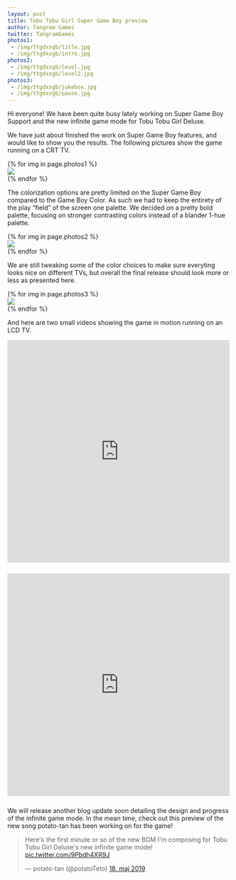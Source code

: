 ```yaml
---
layout: post
title: Tobu Tobu Girl Super Game Boy preview
author: Tangram Games
twitter: TangramGames
photos1:
 - /img/ttgdxsgb/title.jpg
 - /img/ttgdxsgb/intro.jpg
photos2:
 - /img/ttgdxsgb/level.jpg
 - /img/ttgdxsgb/level2.jpg
photos3:
 - /img/ttgdxsgb/jukebox.jpg
 - /img/ttgdxsgb/pause.jpg
---
```

Hi everyone! We have been quite busy lately working on Super Game Boy Support and the new infinite game mode for Tobu Tobu Girl Deluxe.

We have just about finished the work on Super Game Boy features, and would like to show you the results.
The following pictures show the game running on a CRT TV.

<div class="row">
{% for img in page.photos1 %}
<div class="col-xs-6">
<a href="{{ img }}">
<img src="{{ img }}" class="img-responsive thumbnail">
</a>
</div>
{% endfor %}
</div>

The colorization options are pretty limited on the Super Game Boy compared to the Game Boy Color. As such we had to keep the entirety of the play “field” of the screen one palette.
We decided on a pretty bold palette, focusing on stronger contrasting colors instead of a blander 1-hue palette. 

<div class="row">
{% for img in page.photos2 %}
<div class="col-xs-6">
<a href="{{ img }}">
<img src="{{ img }}" class="img-responsive thumbnail">
</a>
</div>
{% endfor %}
</div>

We are still tweaking some of the color choices to make sure everyting looks nice on different TVs, but overall the final release should look more or less as presented here.

<div class="row">
{% for img in page.photos3 %}
<div class="col-xs-6">
<a href="{{ img }}">
<img src="{{ img }}" class="img-responsive thumbnail">
</a>
</div>
{% endfor %}
</div>

And here are two small videos showing the game in motion running on an LCD TV.

<div class="embed-responsive embed-responsive-4by3" style="margin-bottom: 24px;">
<iframe width="500" height="500" src="https://www.youtube.com/embed/1tJAZ1sO1zQ" frameborder="0" allow="accelerometer; autoplay; encrypted-media; gyroscope; picture-in-picture" allowfullscreen>
</iframe>
</div>

<div class="embed-responsive embed-responsive-4by3" style="margin-bottom: 24px;">
<iframe width="500" height="500" src="https://www.youtube.com/embed/8Wo18Hf9Gfs" frameborder="0" allow="accelerometer; autoplay; encrypted-media; gyroscope; picture-in-picture" allowfullscreen>
</iframe>
</div>

We will release another blog update soon detailing the design and progress of the infinite game mode. In the mean time, check out this preview of the new song potato-tan has been working on for the game!

<blockquote class="twitter-tweet" data-lang="da">
<p lang="en" dir="ltr">Here&#39;s the first minute or so of the new BGM I&#39;m composing for Tobu Tobu Girl Deluxe&#39;s new infinite game mode! <a href="https://t.co/9Pbdh4XR9J">pic.twitter.com/9Pbdh4XR9J</a></p>&mdash; potato-tan (@potatoTeto) <a href="https://twitter.com/potatoTeto/status/1129865041560395778?ref_src=twsrc%5Etfw">18. maj 2019</a>
</blockquote>
<script async src="https://platform.twitter.com/widgets.js" charset="utf-8"></script>
